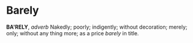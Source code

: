 # Barely

**BA'RELY**, _adverb_ Nakedly; poorly; indigently; without decoration; merely; only; without any thing more; as a price _barely_ in title.